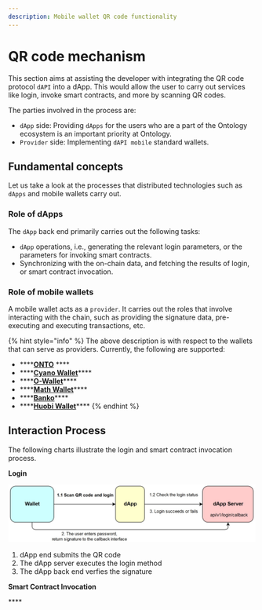 ```yaml
---
description: Mobile wallet QR code functionality
---
```


# QR code mechanism

This section aims at assisting the developer with integrating the QR code protocol `dAPI` into a dApp. This would allow the user to carry out services like login, invoke smart contracts, and more by scanning QR codes.

The parties involved in the process are:

* `dApp` side: Providing `dApps` for the users who are a part of the Ontology ecosystem is an important priority at Ontology.
* `Provider` side: Implementing `dAPI mobile` standard wallets.

## Fundamental concepts

Let us take a look at the processes that distributed technologies such as `dApps` and mobile wallets carry out.

### Role of dApps

The `dApp` back end primarily carries out the following tasks:

* `dApp` operations, i.e., generating the relevant login parameters, or the parameters for invoking smart contracts.
* Synchronizing with the on-chain data, and fetching the results of login, or smart contract invocation.

### Role of mobile wallets

A mobile wallet acts as a `provider`. It carries out the roles that involve interacting with the chain, such as providing the signature data, pre-executing and executing transactions, etc.

{% hint style="info" %}
The above description is with respect to the wallets that can serve as providers. Currently, the following are supported:

* \*\*\*\*[**ONTO**](https://onto.app/) ****
* \*\*\*\*[**Cyano Wallet**](http://101.132.193.149/files/app-debug.apk)\*\*\*\*
* \*\*\*\*[**O-Wallet**](https://github.com/ontio/OWallet/releases)\*\*\*\*
* \*\*\*\*[**Math Wallet**](http://www.mathwallet.org/en/)\*\*\*\*
* \*\*\*\*[**Banko**](http://bankowallet.com/pc.html)\*\*\*\*
* \*\*\*\*[**Huobi Wallet**](https://www.huobiwallet.com/)\*\*\*\*
{% endhint %}

## Interaction Process

The following charts illustrate the login and smart contract invocation process.

**Login**

![](../../../../.gitbook/assets/dappintegration-qrcode-login.jpg)

1. dApp end submits the QR code
2. The dApp server executes the login method
3. The dApp back end verfies the signature

**Smart Contract Invocation**

\*\*\*\*

